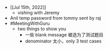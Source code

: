 - [[Jul 15th, 2022]]
	- vishing with Jeremy
- Anil temp password from tommy sent by raj
- #MeetingWithGuru
	- two things to show you
		- 一些 blank message 被选为了测试题目
		- denominator 太小，only 3 test cases
